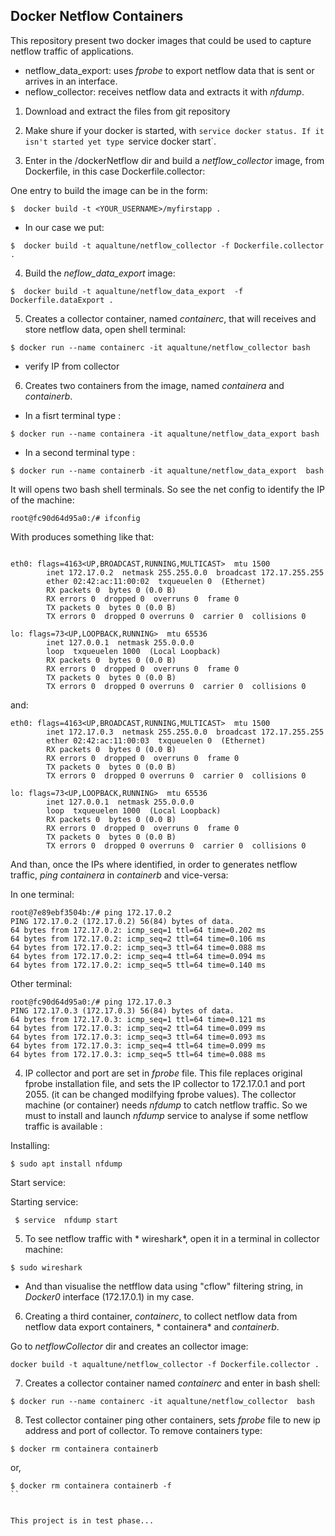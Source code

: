 ## Docker Netflow Containers 
This repository  present two docker images that  could be used to capture netflow traffic of applications.
  * netflow_data_export: uses *fprobe* to export netflow data that is sent or arrives in an interface.
  * neflow_collector: receives netflow data and extracts it with *nfdump*.  
 

1. Download and extract the files from git repository

2. Make shure if your docker is started, with `service docker status. If it isn't started yet type `service docker start`. 

3. Enter in the /dockerNetflow dir and build a *netflow_collector* image, from Dockerfile, in this case  Dockerfile.collector:

One entry to build the image can be in the form:

```
$  docker build -t <YOUR_USERNAME>/myfirstapp .
```
  * In our case we put:
```
$  docker build -t aqualtune/netflow_collector -f Dockerfile.collector .
``` 
4. Build the *neflow_data_export* image:
```
$  docker build -t aqualtune/netflow_data_export  -f Dockerfile.dataExport .
```
5. Creates a collector container, named *containerc*, that will receives and store netflow data, open shell terminal:
```
$ docker run --name containerc -it aqualtune/netflow_collector bash
```
 * verify IP from collector 



 
6. Creates two containers from the image, named *containera* and *containerb*.
 * In a fisrt terminal type :
```
$ docker run --name containera -it aqualtune/netflow_data_export bash
```
 * In a second terminal type :
```
$ docker run --name containerb -it aqualtune/netflow_data_export  bash
```
It will opens two bash shell terminals. So see the net config to identify the IP of the machine:

```
root@fc90d64d95a0:/# ifconfig

```
With produces something like that:

```

eth0: flags=4163<UP,BROADCAST,RUNNING,MULTICAST>  mtu 1500
        inet 172.17.0.2  netmask 255.255.0.0  broadcast 172.17.255.255
        ether 02:42:ac:11:00:02  txqueuelen 0  (Ethernet)
        RX packets 0  bytes 0 (0.0 B)
        RX errors 0  dropped 0  overruns 0  frame 0
        TX packets 0  bytes 0 (0.0 B)
        TX errors 0  dropped 0 overruns 0  carrier 0  collisions 0

lo: flags=73<UP,LOOPBACK,RUNNING>  mtu 65536
        inet 127.0.0.1  netmask 255.0.0.0
        loop  txqueuelen 1000  (Local Loopback)
        RX packets 0  bytes 0 (0.0 B)
        RX errors 0  dropped 0  overruns 0  frame 0
        TX packets 0  bytes 0 (0.0 B)
        TX errors 0  dropped 0 overruns 0  carrier 0  collisions 0

``` 
and:

```
eth0: flags=4163<UP,BROADCAST,RUNNING,MULTICAST>  mtu 1500
        inet 172.17.0.3  netmask 255.255.0.0  broadcast 172.17.255.255
        ether 02:42:ac:11:00:03  txqueuelen 0  (Ethernet)
        RX packets 0  bytes 0 (0.0 B)
        RX errors 0  dropped 0  overruns 0  frame 0
        TX packets 0  bytes 0 (0.0 B)
        TX errors 0  dropped 0 overruns 0  carrier 0  collisions 0

lo: flags=73<UP,LOOPBACK,RUNNING>  mtu 65536
        inet 127.0.0.1  netmask 255.0.0.0
        loop  txqueuelen 1000  (Local Loopback)
        RX packets 0  bytes 0 (0.0 B)
        RX errors 0  dropped 0  overruns 0  frame 0
        TX packets 0  bytes 0 (0.0 B)
        TX errors 0  dropped 0 overruns 0  carrier 0  collisions 0
```
And than, once the IPs where identified, in order to generates netflow traffic, *ping*  *containera* in  *containerb* and vice-versa:

In one terminal:

```
root@7e89ebf3504b:/# ping 172.17.0.2
PING 172.17.0.2 (172.17.0.2) 56(84) bytes of data.
64 bytes from 172.17.0.2: icmp_seq=1 ttl=64 time=0.202 ms
64 bytes from 172.17.0.2: icmp_seq=2 ttl=64 time=0.106 ms
64 bytes from 172.17.0.2: icmp_seq=3 ttl=64 time=0.088 ms
64 bytes from 172.17.0.2: icmp_seq=4 ttl=64 time=0.094 ms
64 bytes from 172.17.0.2: icmp_seq=5 ttl=64 time=0.140 ms
```

Other terminal:
```
root@fc90d64d95a0:/# ping 172.17.0.3
PING 172.17.0.3 (172.17.0.3) 56(84) bytes of data.
64 bytes from 172.17.0.3: icmp_seq=1 ttl=64 time=0.121 ms
64 bytes from 172.17.0.3: icmp_seq=2 ttl=64 time=0.099 ms
64 bytes from 172.17.0.3: icmp_seq=3 ttl=64 time=0.093 ms
64 bytes from 172.17.0.3: icmp_seq=4 ttl=64 time=0.099 ms
64 bytes from 172.17.0.3: icmp_seq=5 ttl=64 time=0.088 ms
```


4. IP collector and port are set in *fprobe* file. This file replaces original fprobe installation file, and sets the IP collector to 172.17.0.1 and port 2055.
(it can be changed modilfying fprobe values). The collector machine (or container)  needs *nfdump* to catch netflow traffic. So we must to install and launch *nfdump* service to analyse if some netflow traffic is available :

Installing:
```
$ sudo apt install nfdump
```
Start service:

Starting service:

```
 $ service  nfdump start
```
 
5. To see netflow traffic with * wireshark*,  open it  in a terminal in collector machine:

```
$ sudo wireshark

```
* And than visualise  the netfflow data using "cflow" filtering string, in *Docker0* interface (172.17.0.1) in my case.

6. Creating a third container, *containerc*, to collect netflow data from netflow data export containers, * containera* and *containerb*.

Go to *netflowCollector* dir and creates an collector  image:

```
docker build -t aqualtune/netflow_collector -f Dockerfile.collector .

``` 
7. Creates a collector container named *containerc* and enter in bash shell:

```
$ docker run --name containerc -it aqualtune/netflow_collector  bash
```

8. Test collector container ping other containers, sets *fprobe* file to new ip address and port of collector.
To remove containers type:
```
$ docker rm containera containerb 
```
or,

```
$ docker rm containera containerb -f
`` 


This project is in test phase...




